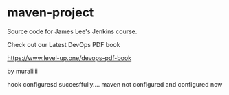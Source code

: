 # maven-project
Source code for James Lee's Jenkins course.

Check out our Latest DevOps PDF book

https://www.level-up.one/devops-pdf-book


by muraliiii

hook configuresd succesffully....
maven not configured and configured now 
